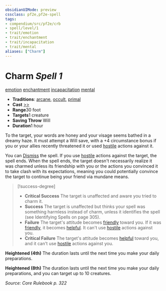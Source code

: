 ```yaml
---
obsidianUIMode: preview
cssclass: pf2e,pf2e-spell
tags:
- compendium/src/pf2e/crb
- spell/level/1
- trait/emotion
- trait/enchantment
- trait/incapacitation
- trait/mental
aliases: ["Charm"]
---
```

# Charm *Spell 1*   
[emotion](../../rules/traits/emotion.md)  [enchantment](../../rules/traits/enchantment.md)  [incapacitation](../../rules/traits/incapacitation.md)  [mental](../../rules/traits/mental.md)  

- **Traditions**: [arcane](../../rules/traits/arcane.md), [occult](../../rules/traits/occult.md), [primal](../../rules/traits/primal.md)
- **Cast** [>>](../../rules/core-rulebook/chapter-9-playing-the-game.md#Actions "Two-Action") 
- **Range**30 foot
- **Targets**1 creature
- **Saving Throw** Will
- **Duration**1 hour

To the target, your words are honey and your visage seems bathed in a dreamy haze. It must attempt a Will save, with a +4 circumstance bonus if you or your allies recently threatened it or used [hostile](../../rules/conditions.md#Hostile) actions against it.

You can [Dismiss](../../rules/actions/dismiss.md) the spell. If you use [hostile](../../rules/conditions.md#Hostile) actions against the target, the spell ends. When the spell ends, the target doesn't necessarily realize it was charmed unless its friendship with you or the actions you convinced it to take clash with its expectations, meaning you could potentially convince the target to continue being your friend via mundane means.

> [!success-degree] 
> - **Critical Success** The target is unaffected and aware you tried to charm it.
> - **Success** The target is unaffected but thinks your spell was something harmless instead of charm, unless it identifies the spell (see Identifying Spells on page 305).
> - **Failure** The target's attitude becomes [friendly](../../rules/conditions.md#Friendly) toward you. If it was [friendly](../../rules/conditions.md#Friendly), it becomes [helpful](../../rules/conditions.md#Helpful). It can't use [hostile](../../rules/conditions.md#Hostile) actions against you.
> - **Critical Failure** The target's attitude becomes [helpful](../../rules/conditions.md#Helpful) toward you, and it can't use [hostile](../../rules/conditions.md#Hostile) actions against you.

**Heightened (4th)** The duration lasts until the next time you make your daily preparations.

**Heightened (8th)** The duration lasts until the next time you make your daily preparations, and you can target up to 10 creatures.

*Source: Core Rulebook p. 322*